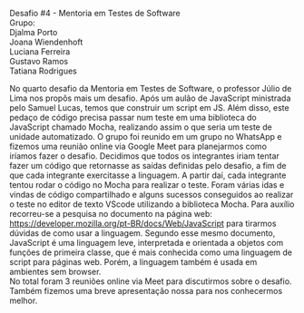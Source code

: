 Desafio #4 - Mentoria em Testes de Software<br/>
Grupo:<br/>
Djalma Porto<br/>
Joana Wiendenhoft<br/>
Luciana Ferreira<br/>
Gustavo Ramos<br/>
Tatiana Rodrigues<br/>

No quarto desafio da Mentoria em Testes de Software, o professor Júlio de Lima nos propôs mais um desafio. Após um aulão de JavaScript ministrada pelo Samuel Lucas, temos que construir um script em JS. Além disso, este pedaço de código precisa passar num teste em uma biblioteca do JavaScript chamado Mocha, realizando assim o que seria um teste de unidade automatizado.
O grupo foi reunido em um grupo no WhatsApp e fizemos uma reunião online via Google Meet para planejarmos como iríamos fazer o desafio. Decidimos que todos os integrantes iriam tentar fazer um código que retornasse as saídas definidas pelo desafio, a fim de que cada integrante exercitasse a linguagem. A partir daí, cada integrante tentou rodar o código no Mocha para realizar o teste. Foram várias idas e vindas de código compartilhado e alguns sucessos conseguidos ao realizar o teste no editor de texto  VScode utilizando a biblioteca Mocha. 
Para auxílio recorreu-se a pesquisa no documento na página web: https://developer.mozilla.org/pt-BR/docs/Web/JavaScript para tirarmos dúvidas de como usar a linguagem.
Segundo esse mesmo documento, JavaScript é uma linguagem leve, interpretada e orientada a objetos com funções de primeira classe, que é mais conhecida como uma linguagem de script para páginas web. Porém, a linguagem também é usada em ambientes sem browser.  
No total foram 3 reuniões online via Meet para discutirmos sobre o desafio. Também fizemos uma breve apresentação nossa para nos conhecermos melhor.
<br/>
